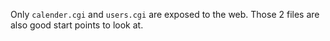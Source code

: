 Only `calender.cgi` and `users.cgi` are exposed to the web. Those 2 files are also good start points to look at.
